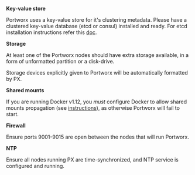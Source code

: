 **Key-value store**

Portworx uses a key-value store for it's clustering metadata. Please have a clustered key-value database (etcd or consul) installed and ready. For etcd installation instructions refer this [doc](/maintain/etcd.html).

**Storage**

At least one of the Portworx nodes should have extra storage available, in a form of unformatted partition or a disk-drive.

Storage devices explicitly given to Portworx will be automatically formatted by PX.

**Shared mounts**

If you are running Docker v1.12, you *must* configure Docker to allow shared mounts propagation (see [instructions](/knowledgebase/shared-mount-propogation.html)), as otherwise Portworx will fail to start.

**Firewall**

Ensure ports 9001-9015 are open between the nodes that will run Portworx.

**NTP**

Ensure all nodes running PX are time-synchronized, and NTP service is configured and running.